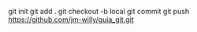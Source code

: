 


git init
git add .
git checkout -b local
git commit
git push https://github.com/jm-willy/guia_git.git